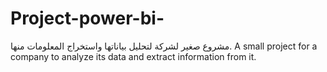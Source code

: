# Project-power-bi-
مشروع صغير لشركة لتحليل بياناتها واستخراج المعلومات منها. A small project for a company to analyze its data and extract information from it. 
